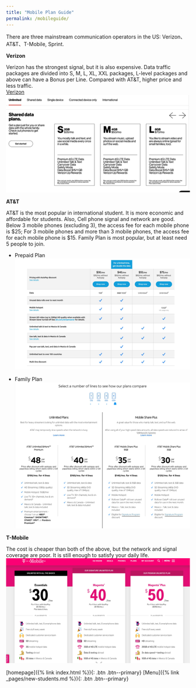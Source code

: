 ```yaml
---
title: "Mobile Plan Guide"
permalink: /mobileguide/
---
```


There are three mainstream communication operators in the US: Verizon、AT&T、T-Mobile, Sprint.   

**Verizon**   
     
Verizon has the strongest signal, but it is also expensive. Data traffic packages are divided into S, M, L, XL, XXL packages, L-level packages and above can have a Bonus per Line. Compared with AT&T, higher price and less traffic.   
[Verizon](https://www.verizonwireless.com/plans/#single)  
![Verrizen pic](/images/mobile-0.jpg)


**AT&T**   
    
AT&T is the most popular in international student.  It is more economic and affordable for students.  Also, Cell phone signal and network are good.  Below 3 mobile phones (excluding 3), the access fee for each mobile phone is $25; For 3 mobile phones and more than 3 mobile phones, the access fee for each mobile phone is $15. Family Plan is most popular, but at least need 5 people to join.

- Prepaid Plan   
![Prepaid pic](/images/mobile-1.jpg)

- Family Plan   
![Family pic](/images/mobile-2.jpg)

**T-Mobile**   

    
The cost is cheaper than both of the above, but the network and signal coverage are poor. It is still enough to satisfy your daily life.   
![TMoblie pic](/images/mobile-3.jpg)           
       

           
               
        
            
         
         
        
        
          
[homepage]({% link index.html %}){: .btn .btn--primary}      [Menu]({% link _pages/new-students.md %}){: .btn .btn--primary}   

